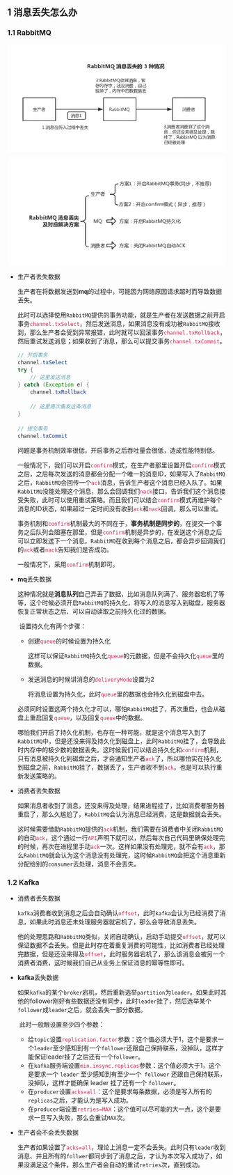 ## 1 消息丢失怎么办

### 1.1 RabbitMQ

![](..\cache\img\10089464-dd27f127868bd9b1.webp)

![](..\cache\img\10089464-2119c110e12e547e.webp)

- 生产者丢失数据

  ​	生产者在将数据发送到**mq**的过程中，可能因为网络原因请求超时而导致数据丢失。

  ​	此时可以选择使用`RabbitMQ`提供的事务功能，就是生产者在发送数据之前开启事务<code style='color:#c7254e'>channel.txSelect</code>，然后发送消息，如果消息没有成功被`RabbitMQ`接收到，那么生产者会受到异常报错，此时就可以回滚事务<code style='color:#c7254e'>channel.txRollback</code>，然后重试发送消息；如果收到了消息，那么可以提交事务<code style='color:#c7254e'>channel.txCommit</code>。

  ```java
  // 开启事务
  channel.txSelect
  try {
      // 这里发送消息
  } catch (Exception e) {
      channel.txRollback
  
      // 这里再次重发这条消息
  }
  
  // 提交事务
  channel.txCommit
  ```

  ​	问题是事务机制效率很低，开启事务之后吞吐量会很低，造成性能特别低。

  ​	一般情况下，我们可以开启<code style='color:#c7254e'>confirm</code>模式，在生产者那里设置开启<code style='color:#c7254e'>confirm</code>模式之后，之后每次发送的消息都会分配一个唯一的消息ID，如果写入了`RabbitMQ`之后，`RabbitMQ`会回传一个<code style='color:#c7254e'>ack</code>消息，告诉生产者这个消息已经入队了。如果`RabbitMQ`没能处理这个消息，那么会回调我们<code style='color:#c7254e'>nack</code>接口，告诉我们这个消息接受失败，此时可以使用重试策略。而且我们可以结合<code style='color:#c7254e'>confirm</code>模式再维护每个消息的ID状态，如果超过一定时间没有收到<code style='color:#c7254e'>ack</code>和<code style='color:#c7254e'>nack</code>回调，那么可以重试。

  ​	事务机制和<code style='color:#c7254e'>confirm</code>机制最大的不同在于，**事务机制是同步的**，在提交一个事务之后队列会阻塞在那里，但是<code style='color:#c7254e'>confirm</code>机制是异步的，在发送这个消息之后可以立即发送下一个消息，`RabbitMQ`在收到每个消息之后，都会异步回调我们的<code style='color:#c7254e'>ack</code>或者<code style='color:#c7254e'>nack</code>告知我们是否成功。

  ​	一般情况下，采用<code style='color:#c7254e'>confirm</code>机制即可。

- **mq**丢失数据

  ​	这种情况就是**消息队列**自己弄丢了数据，比如消息队列满了、服务器宕机了等等，这个时候必须开启`RabbitMQ`的持久化，将写入的消息写入到磁盘，服务器恢复正常状态之后、可以自动读取之前持久化过的数据。

  ​	设置持久化有两个步骤：

  - 创建<code style='color:#c7254e'>queue</code>的时候设置为持久化

    这样可以保证`RabbitMQ`持久化<code style='color:#c7254e'>queue</code>的元数据，但是不会持久化<code style='color:#c7254e'>queue</code>里的数据。

  - 发送消息的时候讲消息的<code style='color:#c7254e'>deliveryMode</code>设置为2

    将消息设置为持久化，此时<code style='color:#c7254e'>queue</code>里的数据也会持久化到磁盘中去。

  ​	必须同时设置这两个持久化才可以，哪怕`RabbitMQ`挂了，再次重启，也会从磁盘上重启回复<code style='color:#c7254e'>queue</code>，以及回复<code style='color:#c7254e'>queue</code>中的数据。

  ​	哪怕我们开启了持久化机制，也存在一种可能，就是这个消息写入到了`RabbitMQ`中，但是还没来得及持久化到磁盘上，此时`RabbitMQ`挂了，会导致此时内存中的极少数的数据丢失。这时候我们可以结合持久化和<code style='color:#c7254e'>confirm</code>机制，只有消息被持久化到磁盘之后，才会通知生产者<code style='color:#c7254e'>ack</code>了，所以哪怕实在持久化到磁盘之前，`RabbitMQ`挂了，数据丢了，生产者收不到<code style='color:#c7254e'>ack</code>，也是可以执行重新发送策略的。

- 消费者丢失数据

  ​	如果消息者收到了消息，还没来得及处理，结果进程挂了，比如消费者服务器重启了，那么久尴尬了，`RabbitMQ`会认为消息已经消费，这是数据就会丢失。

  ​	这时候需要借助`RabbitMQ`提供的<code style='color:#c7254e'>ack</code>机制，我们需要在消费者中关闭`RabbitMQ`的自动<code style='color:#c7254e'>ack</code>，这个通过一行<code style='color:#c7254e'>API</code>声明下就可以，然后每次自己代码里确保处理完的时候，再次在进程里手动<code style='color:#c7254e'>ack</code>一次。这样如果没有处理完，就不会有<code style='color:#c7254e'>ack</code>，那么`RabbitMQ`就会认为这个消息没有处理完，这时候`RabbitMQ`会把这个消息重新分配给别的`consumer`去处理，消息不会丢失。

### 1.2 Kafka

- 消费者丢失数据

  ​	`kafka`消费者收到消息之后会自动确认<code style='color:#c7254e'>offset</code>，此时`kafka`会认为已经消费了消息，如果此时消息还未处理服务器就宕机了，那么会导致消息丢失。

  ​	他的处理思路和`RabbitMQ`类似，关闭自动确认，启动手动提交<code style='color:#c7254e'>offset</code>，就可以保证数据不会丢失。但是此时存在着重复消费的可能性，比如消费者已经处理完数据，但是还没来得及<code style='color:#c7254e'>offset</code>，此时服务器宕机了，那么该消息会被另一个消费者消费，这时候我们自己从业务上保证消息的幂等性即可。

- **kafka**丢失数据

  ​	如果`kafka`的某个`broker`宕机，然后重新选举`partition`为`leader`。如果此时其他的follower刚好有些数据还没有同步，此时`leader`挂了，然后选举某个`follower`成`leader`之后，就会丢失一部分数据。

  ​	此时一般眼设置至少四个参数：

  - 给`topic`设置<code style='color:#c7254e'>replication.factor</code>参数：这个值必须大于1，这个是要求一个`leader`至少感知到有一个`follower`还跟自己保持联系，没掉队，这样才能保证leader挂了之后还有一个`follower`。
  - 在`kafka`服务端设置<code style='color:#c7254e'>min.insync.replicas</code>参数：这个值必须大于1，这个是要求一个 `leader` 至少感知到有至少一个` follower` 还跟自己保持联系，没掉队，这样才能确保 leader 挂了还有一个 `follower`。
  - 在`producer`设置<code style='color:#c7254e'>acks=all</code>：这个是要求每条数据，必须是写入所有的`replicas`之后，才能认为是写入成功。
  - 在`producer`端设置<code style='color:#c7254e'>retries=MAX</code>：这个值可以尽可能的大一点，这个是要求一旦写入失败，那么会重试`MAX`次。

- 生产者会不会丢失数据

  ​	生产者如果设置了<code style='color:#c7254e'>acks=all</code>，理论上消息一定不会丢失。此时只有`leader`收到消息、并且所有的`follwer`都同步到了消息之后，才认为本次写入成功了，如果没满足这个条件，那么生产者会自动的重试`retries`次，直到成功。
